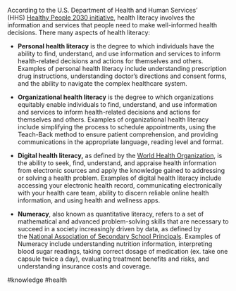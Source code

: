 According to the U.S. Department of Health and Human Services’ (HHS) [Healthy People 2030 initiative](https://health.gov/our-work/healthy-people-2030/about-healthy-people-2030/health-literacy-healthy-people), health literacy involves the information and services that people need to make well-informed health decisions. There many aspects of health literacy:

- **Personal health literacy** is the degree to which individuals have the ability to find, understand, and use information and services to inform health-related decisions and actions for themselves and others. Examples of personal health literacy include understanding prescription drug instructions, understanding doctor’s directions and consent forms, and the ability to navigate the complex healthcare system.

- **Organizational health literacy** is the degree to which organizations equitably enable individuals to find, understand, and use information and services to inform health-related decisions and actions for themselves and others. Examples of organizational health literacy include simplifying the process to schedule appointments, using the Teach-Back method to ensure patient comprehension, and providing communications in the appropriate language, reading level and format.

- **Digital health literacy,** as defined by the [World Health Organization](https://www.who.int/global-coordination-mechanism/working-groups/digital_hl.pdf), is the ability to seek, find, understand, and appraise health information from electronic sources and apply the knowledge gained to addressing or solving a health problem. Examples of digital health literacy include accessing your electronic health record, communicating electronically with your health care team, ability to discern reliable online health information, and using health and wellness apps.

- **Numeracy**, also known as quantitative literacy, refers to a set of mathematical and advanced problem-solving skills that are necessary to succeed in a society increasingly driven by data, as defined by the [National Association of Secondary School Principals](https://www.nassp.org/top-issues-in-education/position-statements/adolescent-numeracy/). Examples of Numeracy include understanding nutrition information, interpreting blood sugar readings, taking correct dosage of medication (ex. take one capsule twice a day), evaluating treatment benefits and risks, and understanding insurance costs and coverage.

#knowledge #health